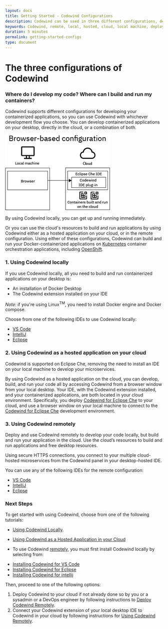 ```yaml
---
layout: docs
title: Getting Started - Codewind Configurations
description: Codewind can be used in three different configurations, depending on where you want to develop build and run your containers. 
keywords: Codewind, remote, local, hosted, cloud, local machine, deploy, configurations, config, connect, IDE
duration: 5 minutes
permalink: getting-started-configs
type: document
---
```



# The three configurations of Codewind


### Where do I develop my code? Where can I build and run my containers?
Codewind supports different configurations for developing your containerized applications, so you can use Codewind with whichever development flow you choose. You can develop containerized applications on your desktop, directly in the cloud, or a combination of both. 

![3 configurations of Codewind](./images/configs/BrowserBasedConfiguration.png)

By using Codewind locally, you can get up and running immediately. 

Or you can use the cloud's resources to build and run applications by using Codewind either as a hosted application on your cloud, or in the remote configuration. Using either of these configurations, Codewind can build and run your Docker-containerized applications on [Kubernetes](https://kubernetes.io/) container orchestration applications, including [OpenShift](https://www.openshift.com/).

### **1. Using Codewind locally** 
If you use Codewind locally, all you need to build and run containerized applications on your desktop is:
* An installation of Docker Desktop
* The Codewind extension installed on your IDE

*Note:* if you're using Linux<sup>TM</sup>, you need to install Docker engine and Docker compose.

Choose from one of the following IDEs to use Codewind locally: 

* [VS Code](./vsc-getting-started.html)
* [IntelliJ](./intellij-getting-started.html)
* [Eclipse](./eclipse-getting-started.html)

### **2. Using Codewind as a hosted application on your cloud** 
Codewind is supported on Eclipse Che, removing the need to install an IDE on your local machine to develop your microservices.

By using Codewind as a hosted application on the cloud, you can develop, build, and run your code all by accessing Codewind from a browser window from your local desktop. Your IDE, with the Codewind extension installed, and your containerized applications, are both located in your cloud environment. Specifically, you deploy [Codewind for Eclipse Che](./che-installinfo.html) to your cloud, and use a browser window on your local machine to connect to the [Codewind for Eclipse Che](./che-installinfo.html) development environment.


### **3. Using Codewind remotely** 
Deploy and use Codewind remotely to develop your code locally, but build and run your application in the cloud. Use the cloud’s resources to build and run applications and free desktop resources.

Using secure HTTPS connections, you connect to your multiple cloud-hosted microservices from the Codewind panel in your desktop-hosted IDE.

You can use any of the following IDEs for the remote configuration:

* [VS Code](./vsc-getting-started.html)
* [IntelliJ](./intellij-getting-started.html)
* [Eclipse](./eclipse-getting-started.html)


### Next Steps

To get started with using Codewind, choose from one of the following tutorials:

* [Using Codewind Locally](./local-codewind-overview.html). 

* [Using Codewind as a Hosted Application in your Cloud](./eclipseche-codewind-overview.html)

* To use Codewind [remotely](./remote-codewind-overview.html), you must first install Codewind locally by selecting from:

- [Installing Codewind for VS Code](./vsc-getting-started.html)
- [Installing Codewind for Eclipse](./eclipse-getting-started.html)
- [Installing Codewind for intellij](./intellij-getting-started.html)

Then, proceed to one of the following options:
  1. Deploy Codewind to your cloud if not already done so by you or a sysadmin or a DevOps engineer by following instructions to [Deploy Codewind Remotely](./remote-deploying-codewind.html).
  2. Connect your Codewind extension of your local desktop IDE to Codewind in your cloud by following instructions for [Using Codewind Remotely](./remote-codewind-overview.html). 

